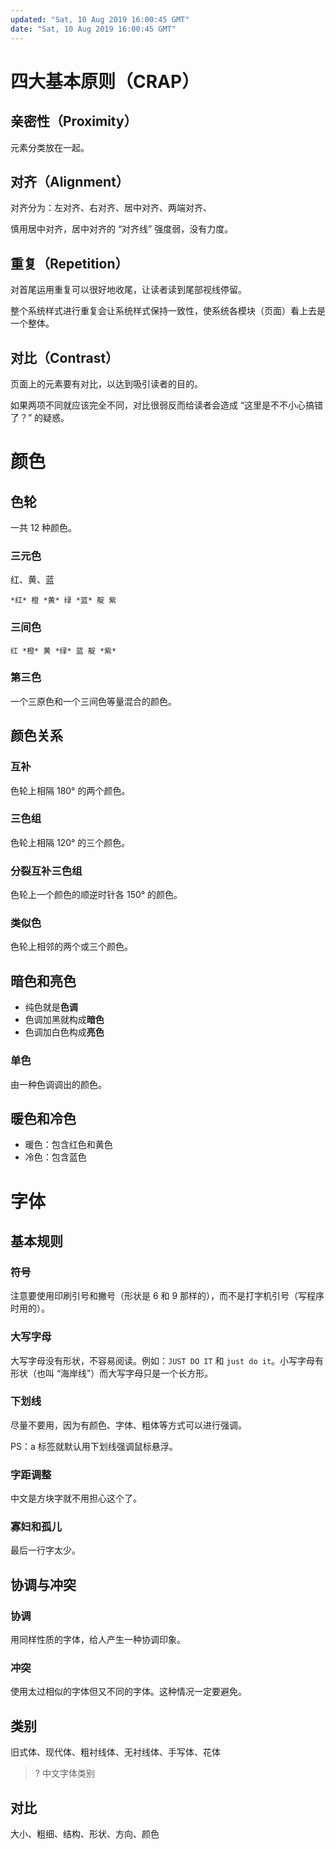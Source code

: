 ```yaml
---
updated: "Sat, 10 Aug 2019 16:00:45 GMT"
date: "Sat, 10 Aug 2019 16:00:45 GMT"
---
```


# 四大基本原则（CRAP）

## 亲密性（Proximity）

元素分类放在一起。

## 对齐（Alignment）

对齐分为：左对齐、右对齐、居中对齐、两端对齐、

慎用居中对齐，居中对齐的 “对齐线” 强度弱，没有力度。

## 重复（Repetition）

对首尾运用重复可以很好地收尾，让读者读到尾部视线停留。

整个系统样式进行重复会让系统样式保持一致性，使系统各模块（页面）看上去是一个整体。

## 对比（Contrast）

页面上的元素要有对比，以达到吸引读者的目的。

如果两项不同就应该完全不同，对比很弱反而给读者会造成 “这里是不不小心搞错了？” 的疑惑。

# 颜色

## 色轮

一共 12 种颜色。

### 三元色

红、黄、蓝

```text
*红* 橙 *黄* 绿 *蓝* 靛 紫
```

### 三间色

```text
红 *橙* 黄 *绿* 蓝 靛 *紫*
```

### 第三色

一个三原色和一个三间色等量混合的颜色。

## 颜色关系

### 互补

色轮上相隔 180° 的两个颜色。

### 三色组

色轮上相隔 120° 的三个颜色。

### 分裂互补三色组

色轮上一个颜色的顺逆时针各 150° 的颜色。

### 类似色

色轮上相邻的两个或三个颜色。

## 暗色和亮色

- 纯色就是**色调**
- 色调加黑就构成**暗色**
- 色调加白色构成**亮色**

### 单色

由一种色调调出的颜色。

## 暖色和冷色

- 暖色：包含红色和黄色
- 冷色：包含蓝色

# 字体

## 基本规则

### 符号

注意要使用印刷引号和撇号（形状是 6 和 9 那样的），而不是打字机引号（写程序时用的）。

### 大写字母

大写字母没有形状，不容易阅读。例如：`JUST DO IT` 和 `just do it`。小写字母有形状（也叫 “海岸线”）而大写字母只是一个长方形。

### 下划线

尽量不要用，因为有颜色、字体、粗体等方式可以进行强调。

PS：a 标签就默认用下划线强调鼠标悬浮。

### 字距调整

中文是方块字就不用担心这个了。

### 寡妇和孤儿

最后一行字太少。

## 协调与冲突

### 协调

用同样性质的字体，给人产生一种协调印象。

### 冲突

使用太过相似的字体但又不同的字体。这种情况一定要避免。

## 类别

旧式体、现代体、粗衬线体、无衬线体、手写体、花体

> ? 中文字体类别

## 对比

大小、粗细、结构、形状、方向、颜色
